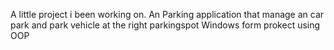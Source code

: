 A little project i been working on.
An Parking application that manage an car park and park vehicle at the right parkingspot
Windows form prokect using OOP
